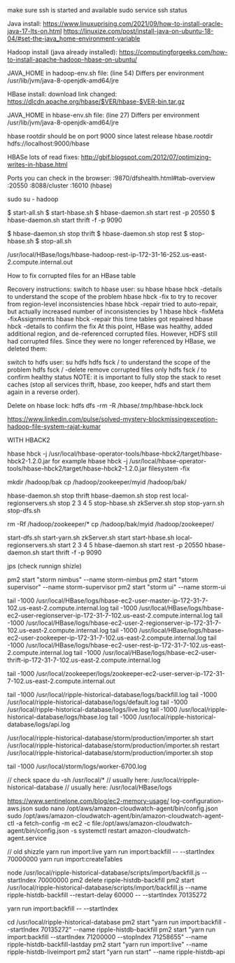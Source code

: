 

make sure ssh is started and available
sudo service ssh status


Java install:
https://www.linuxuprising.com/2021/09/how-to-install-oracle-java-17-lts-on.html
https://linuxize.com/post/install-java-on-ubuntu-18-04/#set-the-java_home-environment-variable


Hadoop install (java already installed):
https://computingforgeeks.com/how-to-install-apache-hadoop-hbase-on-ubuntu/

JAVA_HOME in hadoop-env.sh file: (line 54) Differs per environment
/usr/lib/jvm/java-8-openjdk-amd64/jre

HBase install:
download link changed: https://dlcdn.apache.org/hbase/$VER/hbase-$VER-bin.tar.gz

JAVA_HOME in hbase-env.sh file: (line 27) Differs per environment
/usr/lib/jvm/java-8-openjdk-amd64/jre


hbase rootdir should be on port 9000 since latest release
<property>
  <name>hbase.rootdir</name>
  <value>hdfs://localhost:9000/hbase</value>
</property>

HBASe lots of read fixes: http://gbif.blogspot.com/2012/07/optimizing-writes-in-hbase.html



Ports you can check in the browser:
<your ip>:9870/dfshealth.html#tab-overview
<your ip>:20550
<your ip>:8088/cluster
<your ip>:16010 (hbase)



sudo su - hadoop

$ start-all.sh
$ start-hbase.sh
$ hbase-daemon.sh start rest -p 20550
$ hbase-daemon.sh start thrift -f -p 9090


$ hbase-daemon.sh stop thrift
$ hbase-daemon.sh stop rest
$ stop-hbase.sh
$ stop-all.sh


/usr/local/HBase/logs/hbase-hadoop-rest-ip-172-31-16-252.us-east-2.compute.internal.out


How to fix corrupted files for an HBase table

Recovery instructions:
switch to hbase user: su hbase
hbase hbck -details to understand the scope of the problem
hbase hbck -fix to try to recover from region-level inconsistencies
hbase hbck -repair tried to auto-repair, but actually increased number of inconsistencies by 1
hbase hbck -fixMeta -fixAssignments
hbase hbck -repair this time tables got repaired
hbase hbck -details to confirm the fix
At this point, HBase was healthy, added additional region, and de-referenced corrupted files. However, HDFS still had corrupted files. Since they were no longer referenced by HBase, we deleted them:

switch to hdfs user: su hdfs
hdfs fsck / to understand the scope of the problem
hdfs fsck / -delete remove corrupted files only
hdfs fsck / to confirm healthy status
NOTE: it is important to fully stop the stack to reset caches (stop all services thrift, hbase, zoo keeper, hdfs and start them again in a reverse order).

Delete on hbase lock:
hdfs dfs -rm -R /hbase/.tmp/hbase-hbck.lock 


https://www.linkedin.com/pulse/solved-mystery-blockmissingexception-hadoop-file-system-rajat-kumar


WITH HBACK2

hbase hbck -j /usr/local/hbase-operator-tools/hbase-hbck2/target/hbase-hbck2-1.2.0.jar
for example
hbase hbck -j /usr/local/hbase-operator-tools/hbase-hbck2/target/hbase-hbck2-1.2.0.jar filesystem -fix


mkdir /hadoop/bak
cp /hadoop/zookeeper/myid /hadoop/bak/

hbase-daemon.sh stop thrift
hbase-daemon.sh stop rest
local-regionservers.sh stop 2 3 4 5
stop-hbase.sh
zkServer.sh stop
stop-yarn.sh
stop-dfs.sh

rm -Rf /hadoop/zookeeper/*
cp /hadoop/bak/myid  /hadoop/zookeeper/

start-dfs.sh
start-yarn.sh
zkServer.sh start
start-hbase.sh
local-regionservers.sh start 2 3 4 5
hbase-daemon.sh start rest -p 20550
hbase-daemon.sh start thrift -f -p 9090

jps (check runnign shizle)

pm2 start "storm nimbus" --name storm-nimbus
pm2 start "storm supervisor" --name storm-supervisor
pm2 start "storm ui" --name storm-ui


tail -1000 /usr/local/HBase/logs/hbase-ec2-user-master-ip-172-31-7-102.us-east-2.compute.internal.log
tail -1000 /usr/local/HBase/logs/hbase-ec2-user-regionserver-ip-172-31-7-102.us-east-2.compute.internal.log
tail -1000 /usr/local/HBase/logs/hbase-ec2-user-2-regionserver-ip-172-31-7-102.us-east-2.compute.internal.log
tail -1000 /usr/local/HBase/logs/hbase-ec2-user-zookeeper-ip-172-31-7-102.us-east-2.compute.internal.log
tail -1000 /usr/local/HBase/logs/hbase-ec2-user-rest-ip-172-31-7-102.us-east-2.compute.internal.log
tail -1000 /usr/local/HBase/logs/hbase-ec2-user-thrift-ip-172-31-7-102.us-east-2.compute.internal.log

tail -1000 /usr/local/zookeeper/logs/zookeeper-ec2-user-server-ip-172-31-7-102.us-east-2.compute.internal.out

tail -1000 /usr/local/ripple-historical-database/logs/backfill.log
tail -1000 /usr/local/ripple-historical-database/logs/default.log
tail -1000 /usr/local/ripple-historical-database/logs/live.log
tail -1000 /usr/local/ripple-historical-database/logs/hbase.log
tail -1000 /usr/local/ripple-historical-database/logs/api.log

/usr/local/ripple-historical-database/storm/production/importer.sh start
/usr/local/ripple-historical-database/storm/production/importer.sh restart
/usr/local/ripple-historical-database/storm/production/importer.sh stop

tail -1000 /usr/local/storm/logs/worker-6700.log

// check space
du -sh /usr/local/*
// usually here: /usr/local/ripple-historical-database
// usually here: /usr/local/HBase/logs


https://www.sentinelone.com/blog/ec2-memory-usage/
log-configuration-aws.json
sudo nano /opt/aws/amazon-cloudwatch-agent/bin/config.json
sudo /opt/aws/amazon-cloudwatch-agent/bin/amazon-cloudwatch-agent-ctl -a fetch-config -m ec2 -c file:/opt/aws/amazon-cloudwatch-agent/bin/config.json -s
systemctl restart amazon-cloudwatch-agent.service










// old shizzle
yarn run import:live
yarn run import:backfill -- --startIndex 70000000
yarn run import:createTables


node /usr/local/ripple-historical-database/scripts/import/backfill.js --startIndex 70000000
pm2 delete ripple-histdb-backfill 
pm2 start /usr/local/ripple-historical-database/scripts/import/backfill.js --name ripple-histdb-backfill --restart-delay 60000 -- --startIndex 70135272

yarn run import:backfill -- --startIndex

cd /usr/local/ripple-historical-database
pm2 start "yarn run import:backfill --startIndex 70135272" --name ripple-histdb-backfill
pm2 start "yarn run import:backfill --startIndex 71200000 --stopIndex 71258655" --name ripple-histdb-backfill-lastday
pm2 start "yarn run import:live" --name ripple-histdb-liveimport
pm2 start "yarn run start" --name ripple-histdb-api